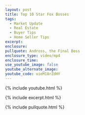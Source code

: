 ```yaml
---
layout: post
title: Top 10 Star Fox Bosses
tags:
  - Market Update
  - Real Estate
  - Buyer Tips
  - Home Seller Tips
excerpt:
enclosure:
pullquote: Andross, the Final Boss
enclosure_type: video/mp4
enclosure_time:
use_youtube_image: false
youtube_alternate_image:
youtube_code: uieM18rZdHY
---
```

{% include youtube.html %}

{% include excerpt.html %}

{% include pullquote.html %}
